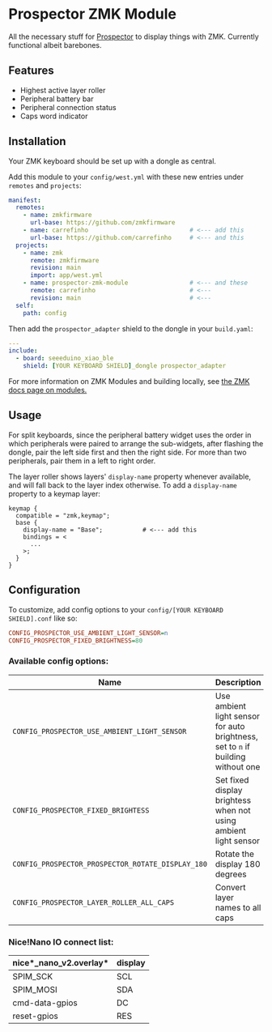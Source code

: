 # Prospector ZMK Module

All the necessary stuff for [Prospector](https://github.com/carrefinho/prospector) to display things with ZMK. Currently functional albeit barebones.

## Features

*   Highest active layer roller
*   Peripheral battery bar
*   Peripheral connection status
*   Caps word indicator

## Installation

Your ZMK keyboard should be set up with a dongle as central.

Add this module to your `config/west.yml` with these new entries under `remotes` and `projects`:

```yaml
manifest:
  remotes:
    - name: zmkfirmware
      url-base: https://github.com/zmkfirmware
    - name: carrefinho                            # <--- add this
      url-base: https://github.com/carrefinho     # <--- and this
  projects:
    - name: zmk
      remote: zmkfirmware
      revision: main
      import: app/west.yml
    - name: prospector-zmk-module                 # <--- and these
      remote: carrefinho                          # <---
      revision: main                              # <---
  self:
    path: config
```

Then add the `prospector_adapter` shield to the dongle in your `build.yaml`:

```yaml
---
include:
  - board: seeeduino_xiao_ble
    shield: [YOUR KEYBOARD SHIELD]_dongle prospector_adapter
```

For more information on ZMK Modules and building locally, see [the ZMK docs page on modules.](https://zmk.dev/docs/features/modules)

## Usage

For split keyboards, since the peripheral battery widget uses the order in which peripherals were paired to arrange the sub-widgets, after flashing the dongle, pair the left side first and then the right side. For more than two peripherals, pair them in a left to right order.

The layer roller shows layers' `display-name` property whenever available, and will fall back to the layer index otherwise. To add a `display-name` property to a keymap layer:

```dts
keymap {
  compatible = "zmk,keymap";
  base {
    display-name = "Base";           # <--- add this
    bindings = <
      ...
    >;
  }
}
```

## Configuration

To customize, add config options to your `config/[YOUR KEYBOARD SHIELD].conf` like so:

```ini
CONFIG_PROSPECTOR_USE_AMBIENT_LIGHT_SENSOR=n
CONFIG_PROSPECTOR_FIXED_BRIGHTNESS=80
```

### Available config options:

| Name                                              | Description                                                                      | Default    |
| ------------------------------------------------- | -------------------------------------------------------------------------------- | ---------- |
| `CONFIG_PROSPECTOR_USE_AMBIENT_LIGHT_SENSOR`      | Use ambient light sensor for auto brightness, set to `n` if building without one | y          |
| `CONFIG_PROSPECTOR_FIXED_BRIGHTESS`               | Set fixed display brightess when not using ambient light sensor                  | 50 (1-100) |
| `CONFIG_PROSPECTOR_PROSPECTOR_ROTATE_DISPLAY_180` | Rotate the display 180 degrees                                                   | n          |
| `CONFIG_PROSPECTOR_LAYER_ROLLER_ALL_CAPS`         | Convert layer names to all caps                                                  | n          |

### Nice!Nano IO connect list:

| nice*\_nano\_v2.overlay* | display |
| :----------------------- | :------ |
| SPIM\_SCK                | SCL     |
| SPIM\_MOSI               | SDA     |
| cmd-data-gpios           | DC      |
| reset-gpios              | RES     |

